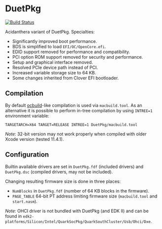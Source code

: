 DuetPkg
=======

[![Build Status](https://travis-ci.com/acidanthera/DuetPkg.svg?branch=master)](https://travis-ci.com/acidanthera/DuetPkg)

Acidanthera variant of DuetPkg. Specialties:

- Significantly improved boot performance.
- BDS is simplified to load `EFI/OC/OpenCore.efi`.
- EDID support removed for performance and compatibility.
- PCI option ROM support removed for security and performance.
- Setup and graphical interface removed.
- Resolved PCIe device path instead of PCI.
- Increased variable storage size to 64 KB.
- Some changes inherited from Clover EFI bootloader.

## Compilation

By default [ocbuild](https://github.com/acidanthera/ocbuild)-like compilation is used via `macbuild.tool`.
As an alternative it is possible to perform in-tree compilation by using `INTREE=1` environment variable:

```
TARGETARCH=X64 TARGET=RELEASE INTREE=1 DuetPkg/macbuild.tool
```

*Note*: 32-bit version may not work properly when compiled with older Xcode version (tested 11.4.1).

## Configuration

Builtin available drivers are set in `DuetPkg.fdf` (included drivers) and `DuetPkg.dsc`
(compiled drivers, may not be included).

Changing resulting firmware size is done in three places:

- `NumBlocks` in `DuetPkg.fdf` (number of 64 KB blocks in the firmware).
- `PAGE_TABLE` 64-bit PT address limiting firmware size (`macbuild.tool` and `start.nasm`).

*Note*: OHCI driver is not bundled with DuetPkg (and EDK II) and can be found in
`edk2-platforms/Silicon/Intel/QuarkSocPkg/QuarkSouthCluster/Usb/Ohci/Dxe`.
